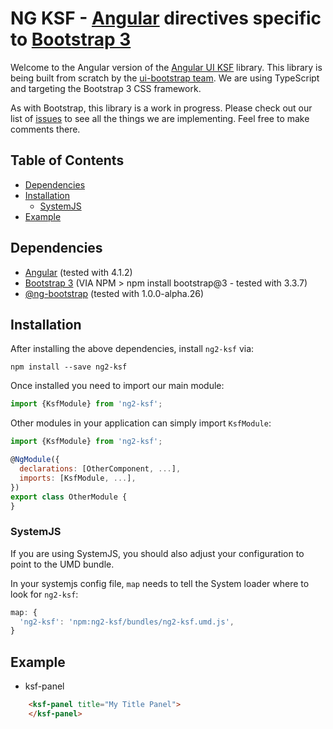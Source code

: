 # NG KSF - [Angular](http://angular.io/) directives specific to [Bootstrap 3](http://getbootstrap.com/)

Welcome to the Angular version of the [Angular UI KSF](https://github.com/eduvianadoria/ng2-ksf/) library.
This library is being built from scratch by the [ui-bootstrap team](https://github.com/angular-ui/bootstrap).
We are using TypeScript and targeting the Bootstrap 3 CSS framework.

As with Bootstrap, this library is a work in progress. Please check out our list of
[issues](https://github.com/eduvianadoria/ng2-ksf/issues) to see all the things we are implementing.
Feel free to make comments there.

## Table of Contents

- [Dependencies](#dependencies)
- [Installation](#installation)
  - [SystemJS](#systemjs)
- [Example](#Example)

## Dependencies
* [Angular](https://angular.io) (tested with 4.1.2)
* [Bootstrap 3](https://getbootstrap.com) (VIA NPM > npm install bootstrap@3 - tested with 3.3.7)
* [@ng-bootstrap](https://github.com/ng-bootstrap/ng-bootstrap/) (tested with 1.0.0-alpha.26)

## Installation
After installing the above dependencies, install `ng2-ksf` via:
```shell
npm install --save ng2-ksf
```
Once installed you need to import our main module:
```js
import {KsfModule} from 'ng2-ksf';
```
Other modules in your application can simply import `KsfModule`:

```js
import {KsfModule} from 'ng2-ksf';

@NgModule({
  declarations: [OtherComponent, ...],
  imports: [KsfModule, ...], 
})
export class OtherModule {
}
```

### SystemJS
If you are using SystemJS, you should also adjust your configuration to point to the UMD bundle.

In your systemjs config file, `map` needs to tell the System loader where to look for `ng2-ksf`:
```js
map: {
  'ng2-ksf': 'npm:ng2-ksf/bundles/ng2-ksf.umd.js',
}
```

## Example
* ksf-panel
```html
    <ksf-panel title="My Title Panel">
    </ksf-panel>
```
